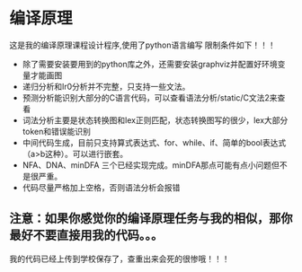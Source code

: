 
# 编译原理
这是我的编译原理课程设计程序,使用了python语言编写
限制条件如下！！！
+ 除了需要安装要用到的python库之外，还需要安装graphviz并配置好环境变量才能画图
+ 递归分析和lr0分析并不完整，只支持一些文法。
+ 预测分析能识别大部分的C语言代码，可以查看语法分析/static/C文法2来查看
+ 词法分析主要是状态转换图和lex正则匹配，状态转换图写的很少，lex大部分token和错误能识别
+ 中间代码生成，目前只支持算式表达式、for、while、if、简单的bool表达式（a>b这种）。可以进行嵌套。
+ NFA、DNA、minDFA 三个已经实现完成。minDFA那点可能有点小问题但不是很严重。
+ 代码尽量严格加上空格，否则语法分析会报错

## 注意：如果你感觉你的编译原理任务与我的相似，那你最好不要直接用我的代码。。。
我的代码已经上传到学校保存了，查重出来会死的很惨哦！！！

